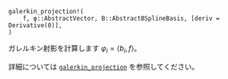 ```
galerkin_projection!(
    f, φ::AbstractVector, B::AbstractBSplineBasis, [deriv = Derivative(0)],
)
```

ガレルキン射影を計算します $φ_i = ⟨ b_i, f ⟩$。

詳細については [`galerkin_projection`](@ref) を参照してください。
